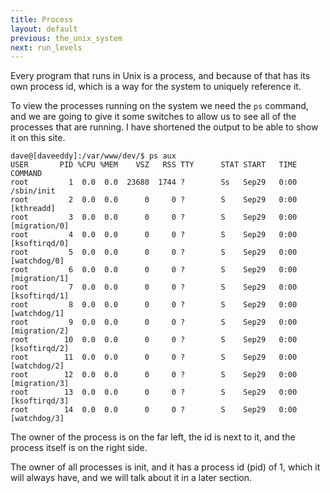 ```yaml
---
title: Process
layout: default
previous: the_unix_system
next: run_levels
---
```


Every program that runs in Unix is a process, and because of that has its own
process id, which is a way for the system to uniquely reference it.

To view the processes running on the system we need the `ps` command, and we are
going to give it some switches to allow us to see all of the processes that are
running.  I have shortened the output to be able to show it on this site.

    dave@[daveeddy]:/var/www/dev/$ ps aux
    USER       PID %CPU %MEM    VSZ   RSS TTY      STAT START   TIME COMMAND
    root         1  0.0  0.0  23680  1744 ?        Ss   Sep29   0:00 /sbin/init
    root         2  0.0  0.0      0     0 ?        S    Sep29   0:00 [kthreadd]
    root         3  0.0  0.0      0     0 ?        S    Sep29   0:00 [migration/0]
    root         4  0.0  0.0      0     0 ?        S    Sep29   0:00 [ksoftirqd/0]
    root         5  0.0  0.0      0     0 ?        S    Sep29   0:00 [watchdog/0]
    root         6  0.0  0.0      0     0 ?        S    Sep29   0:00 [migration/1]
    root         7  0.0  0.0      0     0 ?        S    Sep29   0:00 [ksoftirqd/1]
    root         8  0.0  0.0      0     0 ?        S    Sep29   0:00 [watchdog/1]
    root         9  0.0  0.0      0     0 ?        S    Sep29   0:00 [migration/2]
    root        10  0.0  0.0      0     0 ?        S    Sep29   0:00 [ksoftirqd/2]
    root        11  0.0  0.0      0     0 ?        S    Sep29   0:00 [watchdog/2]
    root        12  0.0  0.0      0     0 ?        S    Sep29   0:00 [migration/3]
    root        13  0.0  0.0      0     0 ?        S    Sep29   0:00 [ksoftirqd/3]
    root        14  0.0  0.0      0     0 ?        S    Sep29   0:00 [watchdog/3]

The owner of the process is on the far left, the id is next to it, and the
process itself is on the right side.

The owner of all processes is init, and it has a process id (pid) of 1, which
it will always have, and we will talk about it in a later section.
